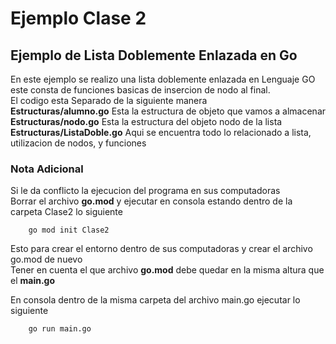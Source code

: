 # Ejemplo Clase 2

## Ejemplo de Lista Doblemente Enlazada en Go

En este ejemplo se realizo una lista doblemente enlazada en Lenguaje GO este consta de funciones basicas de insercion de nodo al final.  
El codigo esta Separado de la siguiente manera  
__Estructuras/alumno.go__ Esta la estructura de objeto que vamos a almacenar  
__Estructuras/nodo.go__ Esta la estructura del objeto nodo de la lista  
__Estructuras/ListaDoble.go__ Aqui se encuentra todo lo relacionado a lista, utilizacion de nodos, y funciones  

### Nota Adicional
Si le da conflicto la ejecucion del programa en sus computadoras  
Borrar el archivo __go.mod__ y ejecutar en consola estando dentro de la carpeta Clase2 lo siguiente

```shell
    go mod init Clase2
```
Esto para crear el entorno dentro de sus computadoras y crear el archivo go.mod de nuevo  
Tener en cuenta el que archivo __go.mod__ debe quedar en la misma altura que el __main.go__

En consola dentro de la misma carpeta del archivo main.go ejecutar lo siguiente  
```shell
    go run main.go    
```